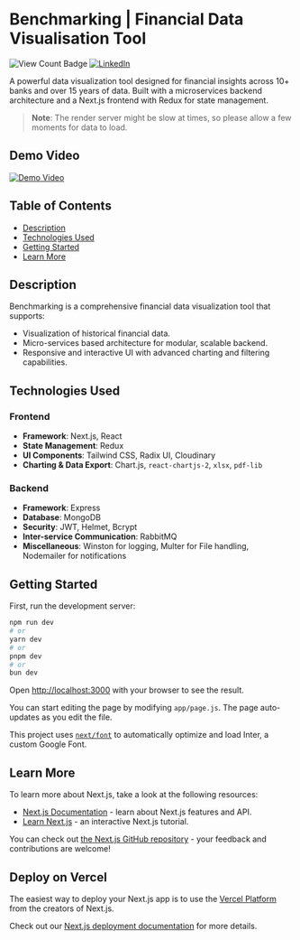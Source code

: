 # Benchmarking | Financial Data Visualisation Tool
![View Count Badge](https://img.shields.io/badge/views-100%2B-brightgreen)
[![LinkedIn](https://img.shields.io/badge/LinkedIn-nishantdecode-blue)](https://linkedin.com/in/nishantdecode)

A powerful data visualization tool designed for financial insights across 10+ banks and over 15 years of data. Built with a microservices backend architecture and a Next.js frontend with Redux for state management.

> **Note**: The render server might be slow at times, so please allow a few moments for data to load.

## Demo Video

[![Demo Video](https://i.ibb.co/bQ9Tk71/Benchmarking.png)](https://drive.google.com/file/d/11evRlxiQ7OI4-8sgEtPDMyIx1XqFS2jg/view?usp=sharing)

## Table of Contents

- [Description](#description)
- [Technologies Used](#technologies-used)
- [Getting Started](#getting-started)
- [Learn More](#learn-more)

## Description

Benchmarking is a comprehensive financial data visualization tool that supports:
- Visualization of historical financial data.
- Micro-services based architecture for modular, scalable backend.
- Responsive and interactive UI with advanced charting and filtering capabilities.

## Technologies Used

### Frontend
- **Framework**: Next.js, React
- **State Management**: Redux
- **UI Components**: Tailwind CSS, Radix UI, Cloudinary
- **Charting & Data Export**: Chart.js, `react-chartjs-2`, `xlsx`, `pdf-lib`
  
### Backend
- **Framework**: Express
- **Database**: MongoDB
- **Security**: JWT, Helmet, Bcrypt
- **Inter-service Communication**: RabbitMQ
- **Miscellaneous**: Winston for logging, Multer for File handling, Nodemailer for notifications

## Getting Started

First, run the development server:

```bash
npm run dev
# or
yarn dev
# or
pnpm dev
# or
bun dev
```

Open [http://localhost:3000](http://localhost:3000) with your browser to see the result.

You can start editing the page by modifying `app/page.js`. The page auto-updates as you edit the file.

This project uses [`next/font`](https://nextjs.org/docs/basic-features/font-optimization) to automatically optimize and load Inter, a custom Google Font.

## Learn More

To learn more about Next.js, take a look at the following resources:

- [Next.js Documentation](https://nextjs.org/docs) - learn about Next.js features and API.
- [Learn Next.js](https://nextjs.org/learn) - an interactive Next.js tutorial.

You can check out [the Next.js GitHub repository](https://github.com/vercel/next.js/) - your feedback and contributions are welcome!

## Deploy on Vercel

The easiest way to deploy your Next.js app is to use the [Vercel Platform](https://vercel.com/new?utm_medium=default-template&filter=next.js&utm_source=create-next-app&utm_campaign=create-next-app-readme) from the creators of Next.js.

Check out our [Next.js deployment documentation](https://nextjs.org/docs/deployment) for more details.
